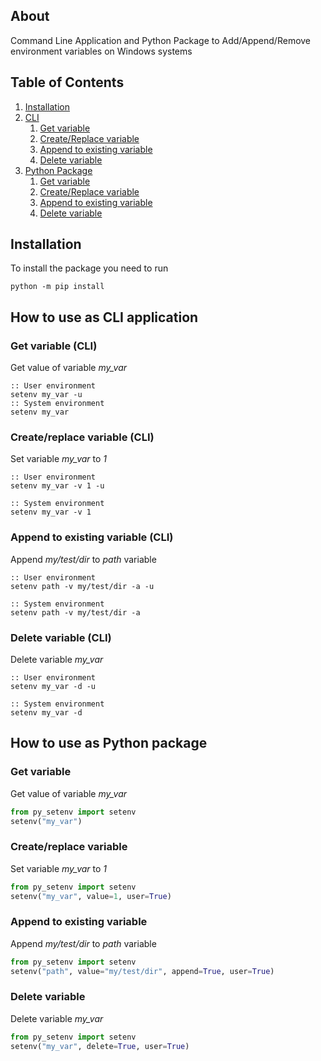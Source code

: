 ## About 
Command Line Application and Python Package to Add/Append/Remove environment variables on Windows systems

## Table of Contents
1. [Installation](#installation)
2. [CLI](#how-to-use-as-cli-application)
    1. [Get variable](#get-variable-cli)
    2. [Create/Replace variable](#createreplace-variable-cli)
    3. [Append to existing variable](#append-to-existing-variable-cli)
    4. [Delete variable](#delete-variable-cli)
3. [Python Package](#how-to-use-as-python-package)
    1. [Get variable](#get-variable)
    2. [Create/Replace variable](#createreplace-variable)
    3. [Append to existing variable](#append-to-existing-variable)
    4. [Delete variable](#delete-variable)


## Installation
To install the package you need to run
```
python -m pip install 
```

## How to use as CLI application
### Get variable (CLI)
Get value of variable _my_var_ 
```batch
:: User environment
setenv my_var -u
:: System environment
setenv my_var
```

### Create/replace variable (CLI)
Set variable _my_var_ to _1_  
```batch
:: User environment
setenv my_var -v 1 -u

:: System environment
setenv my_var -v 1
```

### Append to existing variable (CLI)
Append _my/test/dir_ to _path_ variable
```batch
:: User environment
setenv path -v my/test/dir -a -u

:: System environment
setenv path -v my/test/dir -a 
```

### Delete variable (CLI)
Delete variable _my_var_
```batch
:: User environment
setenv my_var -d -u

:: System environment
setenv my_var -d
```

## How to use as Python package
### Get variable
Get value of variable _my_var_ 
```python
from py_setenv import setenv
setenv("my_var")
```

### Create/replace variable
Set variable _my_var_ to _1_  
```python
from py_setenv import setenv
setenv("my_var", value=1, user=True)
```

### Append to existing variable
Append _my/test/dir_ to _path_ variable
```python
from py_setenv import setenv
setenv("path", value="my/test/dir", append=True, user=True)
```

### Delete variable
Delete variable _my_var_
```python
from py_setenv import setenv
setenv("my_var", delete=True, user=True)
```